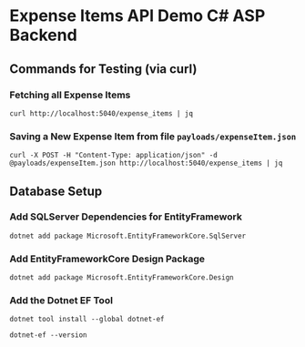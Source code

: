 # Expense Items API Demo C# ASP Backend

## Commands for Testing (via curl)

### Fetching all Expense Items

```
curl http://localhost:5040/expense_items | jq
```

### Saving a New Expense Item from file `payloads/expenseItem.json`

```
curl -X POST -H "Content-Type: application/json" -d @payloads/expenseItem.json http://localhost:5040/expense_items | jq
```

## Database Setup

### Add SQLServer Dependencies for EntityFramework

```
dotnet add package Microsoft.EntityFrameworkCore.SqlServer
```

### Add EntityFrameworkCore Design Package

```
dotnet add package Microsoft.EntityFrameworkCore.Design
```

### Add the Dotnet EF Tool

```
dotnet tool install --global dotnet-ef
```

```
dotnet-ef --version
```